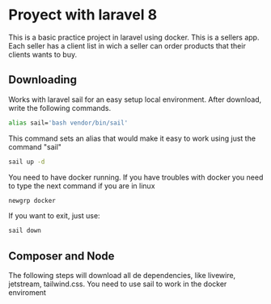 # Proyect with laravel 8  

This is a basic practice project in laravel using docker. This is a sellers app. Each seller has a client list in wich a seller can order products that their clients wants to buy.

## Downloading 
Works with laravel sail for an easy setup local environment.  After download, write the following commands. 
```bash 
alias sail='bash vendor/bin/sail'
```
This command sets an alias that would make it easy to work using just the command "sail"
```bash 
sail up -d
```
You need to have docker running. If you have troubles with docker you need to type the next command if you are in linux
```bash 
newgrp docker
```
If you want to exit, just use: 
```bash 
sail down
```

## Composer and Node

The following steps will download all de dependencies, like livewire, jetstream, tailwind.css. You need to use sail to work in the docker enviroment





 

